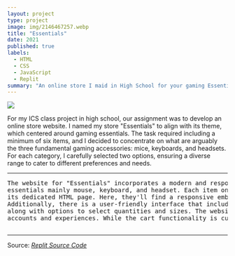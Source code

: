 ```yaml
---
layout: project
type: project
image: img/2146467257.webp
title: "Essentials"
date: 2021
published: true
labels:
  - HTML
  - CSS
  - JavaScript
  - Replit
summary: "An online store I maid in High School for your gaming Essentials."
---
```


<img class="img-fluid" src="https://cdn.discordapp.com/attachments/469014354973687808/1197771852957884416/Screenshot_2024-01-18_191736.png?ex=65bc7af7&is=65aa05f7&hm=db9c219ee419c6a6631a1d43c343c649a4e331ab3ee2ddbb5b4b48ada27767b5">

For my ICS class project in high school, our assignment was to develop an online store website. I named my store "Essentials" to align with its theme, which centered around gaming essentials. The task required including a minimum of six items, and I decided to concentrate on what are arguably the three fundamental gaming accessories: mice, keyboards, and headsets. For each category, I carefully selected two options, ensuring a diverse range to cater to different preferences and needs.

<hr>

<pre>
The website for "Essentials" incorporates a modern and responsive design, allowing users to seamlessly navigate and explore gaming 
essentials mainly mouse, keyboard, and headset. Each item on the store page is interactive, enabling users to click and delve into 
its dedicated HTML page. Here, they'll find a responsive embedded YouTube video review providing an in-depth look at the product. 
Additionally, there is a user-friendly interface that includes a button allowing customers to easily add the product to their cart, 
along with options to select quantities and sizes. The website also incorporates a secure sign-in and login page to enhance user 
accounts and experiences. While the cart functionality is currently a placeholder, users can confidently explore and add items.
  
</pre>

<hr>

Source: <a href="https://replit.com/@JamesCartagena/Final-Project"><i>Replit Source Code</i></a>
